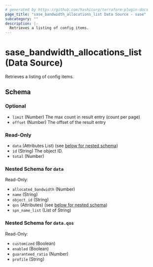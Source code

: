 ```yaml
---
# generated by https://github.com/hashicorp/terraform-plugin-docs
page_title: "sase_bandwidth_allocations_list Data Source - sase"
subcategory: ""
description: |-
  Retrieves a listing of config items.
---
```


# sase_bandwidth_allocations_list (Data Source)

Retrieves a listing of config items.



<!-- schema generated by tfplugindocs -->
## Schema

### Optional

- `limit` (Number) The max count in result entry (count per page)
- `offset` (Number) The offset of the result entry

### Read-Only

- `data` (Attributes List) (see [below for nested schema](#nestedatt--data))
- `id` (String) The object ID.
- `total` (Number)

<a id="nestedatt--data"></a>
### Nested Schema for `data`

Read-Only:

- `allocated_bandwidth` (Number)
- `name` (String)
- `object_id` (String)
- `qos` (Attributes) (see [below for nested schema](#nestedatt--data--qos))
- `spn_name_list` (List of String)

<a id="nestedatt--data--qos"></a>
### Nested Schema for `data.qos`

Read-Only:

- `customized` (Boolean)
- `enabled` (Boolean)
- `guaranteed_ratio` (Number)
- `profile` (String)


